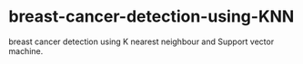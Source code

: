# breast-cancer-detection-using-KNN
breast cancer detection using K nearest neighbour and Support vector machine.
